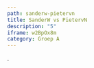 ```yaml
---
path: sanderw-pietervn
title: SanderW vs PietervN
description: "5"
iframe: w2BpOx8m
category: Groep A
---
```

.